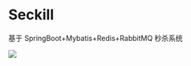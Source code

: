 # Seckill
基于 SpringBoot+Mybatis+Redis+RabbitMQ 秒杀系统  


![](/hfbin/Seckill/blob/v2.0/img/1.png?raw=true)
